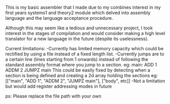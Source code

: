 This is my basic assembler that I made due to my combines interest in my first years systems1 and theory2 module which delved into assembly language and the language acceptance procedure.

Although this may seem like a tedious and unnecessary project, I took interest in the stages of compilation and would consider making a high level translator for a new language in the future (despite its uselessness).

Current limitations:
-Currently has limited memory capacity which could be rectified by using a file instead of a fixed length list.
-Currently jumps are to a certain line (lines starting from 1 onwards) instead of following the standard assembly format where you jump to a section.
eg: 
main: 
  ADD 1
  ADDM 2
  JUMPZ main
This could be easily fixed by detecting when a section is being defined and creating a 2d array holding the sections
eg: [["main", "ADD 1", "ADDM 2", "JUMPZ main"], ["body", etc]]
-Not a limitation but would add register addressing modes in future

ps: Please replace the file path with your own 
